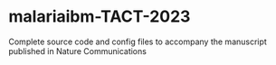 # malariaibm-TACT-2023
Complete source code and config files to accompany the manuscript published in Nature Communications
